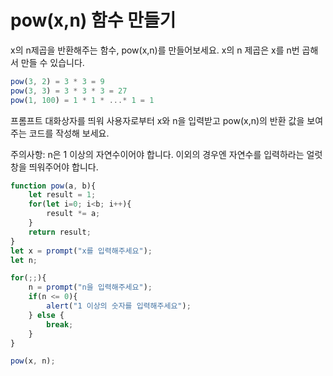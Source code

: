 # pow(x,n) 함수 만들기

x의 n제곱을 반환해주는 함수, pow(x,n)를 만들어보세요. x의 n 제곱은 x를 n번 곱해서 만들 수 있습니다.
```javascript
pow(3, 2) = 3 * 3 = 9
pow(3, 3) = 3 * 3 * 3 = 27
pow(1, 100) = 1 * 1 * ...* 1 = 1
```
프롬프트 대화상자를 띄워 사용자로부터 x와 n을 입력받고 pow(x,n)의 반환 값을 보여주는 코드를 작성해 보세요.

주의사항: n은 1 이상의 자연수이어야 합니다. 이외의 경우엔 자연수를 입력하라는 얼럿 창을 띄워주어야 합니다.

```javascript
function pow(a, b){
    let result = 1;
    for(let i=0; i<b; i++){
        result *= a;
    }
    return result;
}
let x = prompt("x를 입력해주세요");
let n;

for(;;){
    n = prompt("n을 입력해주세요");
    if(n <= 0){
        alert("1 이상의 숫자를 입력해주세요");
    } else {
        break;
    }
}

pow(x, n);


```

